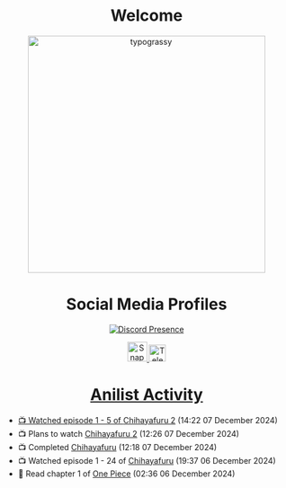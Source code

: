 <div align="center">

# Welcome
<a href="https://github.com/kawarimidoll/typograssy">
    <img alt="typograssy" src="https://typograssy.deno.dev/api?text=%E3%82%88%E3%81%86%E3%81%93%E3%81%9D%E3%81%BF%E3%81%AA%E3%81%95%E3%82%93%20-%20Sheby--&&l0=none&l1=82d9d0&l2=027353&l3=038c4c&l4=01402e&bg=none&frame=none&speed=100&comment=" width="421.99">
</a>

</div>

<div align="center">

# Social Media Profiles

[![Discord Presence](https://lanyard.cnrad.dev/api/612532963938271232)](https://discord.com/users/612532963938271232)


<a href="https://www.snapchat.com/add/a.sheby" title="Snapchat Profile">
    <img src="https://www.freepnglogos.com/uploads/snapchat-logo-png-0.png" width="35" alt="Snapchat Logo" />


<a href="https://t.me/ASheby" title="Telegram Profile">
    <img src="https://www.freepnglogos.com/uploads/telegram-logo-png-0.png" width="30" alt="Telegram Logo" />


</div>

<div align="center">

# Anilist Activity

</div>

<!-- ANILIST_ACTIVITY:start -->

-   📺 Watched episode 1 - 5 of [Chihayafuru 2](https://anilist.co/anime/14397) (14:22 07 December 2024)
-   📺 Plans to watch [Chihayafuru 2](https://anilist.co/anime/14397) (12:26 07 December 2024)
-   📺 Completed [Chihayafuru](https://anilist.co/anime/10800) (12:18 07 December 2024)
-   📺 Watched episode 1 - 24 of [Chihayafuru](https://anilist.co/anime/10800) (19:37 06 December 2024)
-   📖 Read chapter 1 of [One Piece](https://anilist.co/manga/30013) (02:36 06 December 2024)

<!-- ANILIST_ACTIVITY:end -->
